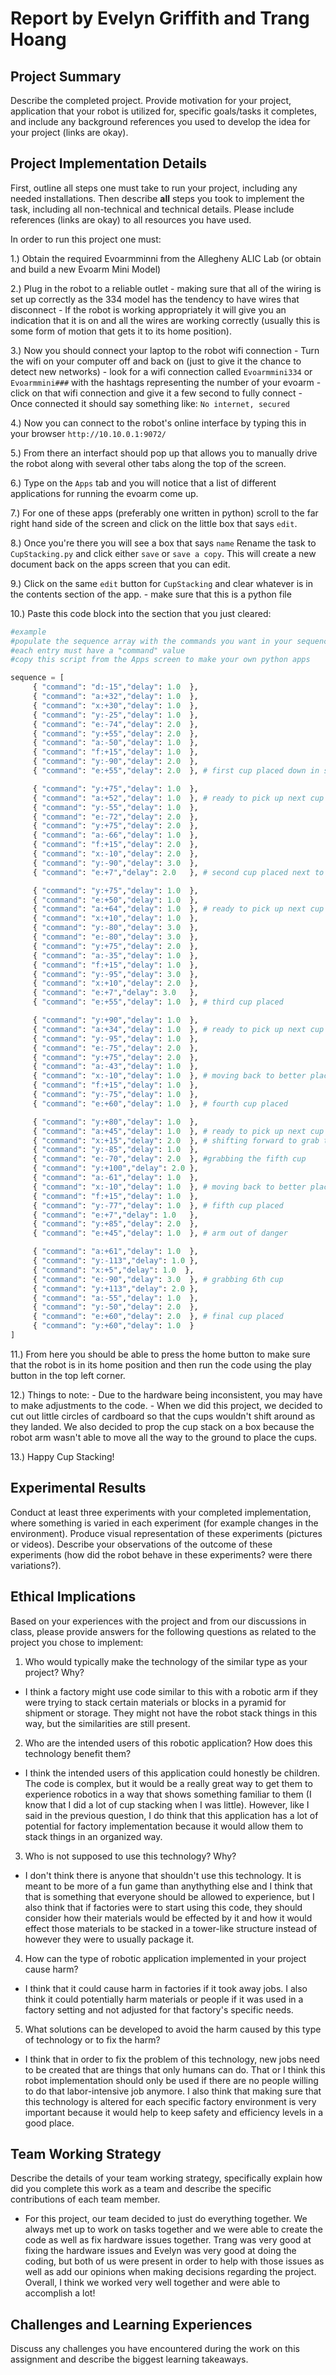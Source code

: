# Report by Evelyn Griffith and Trang Hoang

## Project Summary

Describe the completed project. Provide motivation for your project, application that your robot is utilized for, specific goals/tasks it completes, and include any background references you used to develop the idea for your project (links are okay).

## Project Implementation Details

First, outline all steps one must take to run your project, including any needed installations. Then describe **all** steps you took to implement the task, including all non-technical and technical details. Please include references (links are okay) to all resources you have used.

In order to run this project one must:

1.) Obtain the required Evoarmminni from the Allegheny ALIC Lab (or obtain and build a new Evoarm Mini Model)

2.) Plug in the robot to a reliable outlet
    - making sure that all of the wiring is set up correctly as the 334 model has the tendency to have wires that disconnect
    - If the robot is working appropriately it will give you an indication that it is on and all the wires are working correctly (usually this is some form of motion that gets it to its home position).

3.) Now you should connect your laptop to the robot wifi connection
    - Turn the wifi on your computer off and back on (just to give it the chance to detect new networks)
    - look for a wifi connection called `Evoarmmini334` or `Evoarmmini###` with the hashtags representing the number of your evoarm
    - click on that wifi connection and give it a few second to fully connect
    - Once connected it should say something like: `No internet, secured`

4.) Now you can connect to the robot's online interface by typing this in your browser `http://10.10.0.1:9072/`

5.) From there an interfact should pop up that allows you to manually drive the robot along with several other tabs along the top of the screen.

6.) Type on the `Apps` tab and you will notice that a list of different applications for running the evoarm come up.

7.) For one of these apps (preferably one written in python) scroll to the far right hand side of the screen and click on the little box that says `edit`.

8.) Once you're there you will see a box that says `name` Rename the task to `CupStacking.py` and click either `save` or `save a copy`. This will create a new document back on the apps screen that you can edit.

9.) Click on the same `edit` button for `CupStacking` and clear whatever is in the contents section of the app.
    - make sure that this is a python file

10.) Paste this code block into the section that you just cleared:

```python
#example
#populate the sequence array with the commands you want in your sequence
#each entry must have a "command" value
#copy this script from the Apps screen to make your own python apps

sequence = [
     { "command": "d:-15","delay": 1.0  },
     { "command": "a:+32","delay": 1.0  },
     { "command": "x:+30","delay": 1.0  },
     { "command": "y:-25","delay": 1.0  },
     { "command": "e:-74","delay": 2.0  },
     { "command": "y:+55","delay": 2.0  },
     { "command": "a:-50","delay": 1.0  },
     { "command": "f:+15","delay": 1.0  },
     { "command": "y:-90","delay": 2.0  },
     { "command": "e:+55","delay": 2.0  }, # first cup placed down in stack position 1

     { "command": "y:+75","delay": 1.0  },
     { "command": "a:+52","delay": 1.0  }, # ready to pick up next cup
     { "command": "y:-55","delay": 1.0  },
     { "command": "e:-72","delay": 2.0  }, 
     { "command": "y:+75","delay": 2.0  },
     { "command": "a:-66","delay": 1.0  },
     { "command": "f:+15","delay": 2.0  },
     { "command": "x:-10","delay": 2.0  },
     { "command": "y:-90","delay": 3.0  },
     { "command": "e:+7","delay": 2.0   }, # second cup placed next to first

     { "command": "y:+75","delay": 1.0  },
     { "command": "e:+50","delay": 1.0  },
     { "command": "a:+64","delay": 1.0  }, # ready to pick up next cup
     { "command": "x:+10","delay": 1.0  },
     { "command": "y:-80","delay": 3.0  },
     { "command": "e:-80","delay": 3.0  }, 
     { "command": "y:+75","delay": 2.0  },
     { "command": "a:-35","delay": 1.0  },
     { "command": "f:+15","delay": 1.0  },
     { "command": "y:-95","delay": 3.0  },
     { "command": "x:+10","delay": 2.0  },
     { "command": "e:+7","delay": 3.0   },
     { "command": "e:+55","delay": 1.0  }, # third cup placed

     { "command": "y:+90","delay": 1.0  },
     { "command": "a:+34","delay": 1.0  }, # ready to pick up next cup
     { "command": "y:-95","delay": 1.0  },
     { "command": "e:-75","delay": 2.0  }, 
     { "command": "y:+75","delay": 2.0  },
     { "command": "a:-43","delay": 1.0  },
     { "command": "x:-10","delay": 1.0  }, # moving back to better place the fourth cup
     { "command": "f:+15","delay": 1.0  },
     { "command": "y:-75","delay": 1.0  },
     { "command": "e:+60","delay": 1.0  }, # fourth cup placed

     { "command": "y:+80","delay": 1.0  },
     { "command": "a:+45","delay": 1.0  }, # ready to pick up next cup
     { "command": "x:+15","delay": 2.0  }, # shifting forward to grab the next cup
     { "command": "y:-85","delay": 1.0  },
     { "command": "e:-70","delay": 2.0  }, #grabbing the fifth cup 
     { "command": "y:+100","delay": 2.0 },
     { "command": "a:-61","delay": 1.0  },
     { "command": "x:-10","delay": 1.0  }, # moving back to better place the cup
     { "command": "f:+15","delay": 1.0  },
     { "command": "y:-77","delay": 1.0  }, # fifth cup placed
     { "command": "e:+7","delay": 1.0   }, 
     { "command": "y:+85","delay": 2.0  },
     { "command": "e:+45","delay": 1.0  }, # arm out of danger

     { "command": "a:+61","delay": 1.0  },
     { "command": "y:-113","delay": 1.0 },
     { "command": "x:+5","delay": 1.0  },
     { "command": "e:-90","delay": 3.0  }, # grabbing 6th cup
     { "command": "y:+113","delay": 2.0 },
     { "command": "a:-55","delay": 1.0  },
     { "command": "y:-50","delay": 2.0  },
     { "command": "e:+60","delay": 2.0  }, # final cup placed
     { "command": "y:+60","delay": 1.0  }
]
```

11.) From here you should be able to press the home button to make sure that the robot is in its home position and then run the code using the play button in the top left corner.

12.) Things to note:
    - Due to the hardware being inconsistent, you may have to make adjustments to the code.
    - When we did this project, we decided to cut out little circles of cardboard so that the cups wouldn't shift around as they landed. We also decided to prop the cup stack on a box because the robot arm wasn't able to move all the way to the ground to place the cups.

13.) Happy Cup Stacking!

## Experimental Results

Conduct at least three experiments with your completed implementation, where something is varied in each experiment (for example changes in the environment). Produce visual representation of these experiments (pictures or videos). Describe your observations of the outcome of these experiments (how did the robot behave in these experiments? were there variations?).

## Ethical Implications

Based on your experiences with the project and from our discussions in class, please provide answers for the following questions as related to the project you chose to implement:

1. Who would typically make the technology of the similar type as your project? Why?

- I think a factory might use code similar to this with a robotic arm if they were trying to stack certain materials or blocks in a pyramid for shipment or storage. They might not have the robot stack things in this way, but the similarities are still present.

2. Who are the intended users of this robotic application? How does this technology benefit them?

- I think the intended users of this application could honestly be children. The code is complex, but it would be a really great way to get them to experience robotics in a way that shows something familiar to them (I know that I did a lot of cup stacking when I was little). However, like I said in the previous question, I do think that this application has a lot of potential for factory implementation because it would allow them to stack things in an organized way.

3. Who is not supposed to use this technology? Why?

- I don't think there is anyone that shouldn't use this technology. It is meant to be more of a fun game than anythything else and I think that that is something that everyone should be allowed to experience, but I also think that if factories were to start using this code, they should consider how their materials would be effected by it and how it would effect those materials to be stacked in a tower-like structure instead of however they were to usually package it.

4. How can the type of robotic application implemented in your project cause harm?

- I think that it could cause harm in factories if it took away jobs. I also think it could potentially harm materials or people if it was used in a factory setting and not adjusted for that factory's specific needs.

5. What solutions can be developed to avoid the harm caused by this type of technology or to fix the harm?

- I think that in order to fix the problem of this technology, new jobs need to be created that are things that only humans can do. That or I think this robot implementation should only be used if there are no people willing to do that labor-intensive job anymore. I also think that making sure that this technology is altered for each specific factory environment is very important because it would help to keep safety and efficiency levels in a good place.

## Team Working Strategy

Describe the details of your team working strategy, specifically explain how did you complete this work as a team and describe the specific contributions of each team member.

- For this project, our team decided to just do everything together. We always met up to work on tasks together and we were able to create the code as well as fix hardware issues together. Trang was very good at fixing the hardware issues and Evelyn was very good at doing the coding, but both of us were present in order to help with those issues as well as add our opinions when making decisions regarding the project. Overall, I think we worked very well together and were able to accomplish a lot!

## Challenges and Learning Experiences

Discuss any challenges you have encountered during the work on this assignment and describe the biggest learning takeaways.
